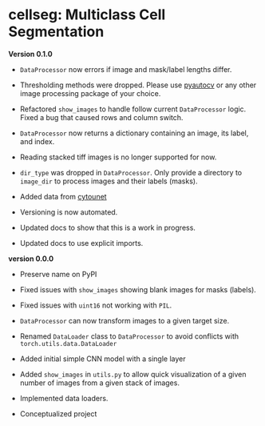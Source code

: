 # cellseg: Multiclass Cell Segmentation


**Version 0.1.0**

* `DataProcessor` now errors if image and mask/label lengths differ. 

* Thresholding methods were dropped. Please use [pyautocv](https://github.com/Nelson-Gon/pyautocv) or any other image 
processing package of your choice. 

* Refactored `show_images` to handle follow current `DataProcessor` logic. Fixed a bug that caused rows and column
switch. 

* `DataProcessor` now returns a dictionary containing an image, its label, and index.  

* Reading stacked tiff images is no longer supported for now.

* `dir_type` was dropped in `DataProcessor`. Only provide a directory to `image_dir` to process
   images and their labels (masks). 

* Added data from [cytounet](https://github.com/Nelson-Gon/cytounet)

* Versioning is now automated. 

* Updated docs to show that this is a work in progress.

* Updated docs to use explicit imports. 

**version 0.0.0**

* Preserve name on PyPI

* Fixed issues with `show_images` showing blank images for masks (labels). 

* Fixed issues with `uint16` not working with `PIL`.

* `DataProcessor` can now transform images to a given target size. 

* Renamed `DataLoader` class to `DataProcessor` to avoid conflicts with `torch.utils.data.DataLoader`

* Added initial simple CNN model with a single layer

* Added `show_images` in `utils.py` to allow quick visualization of a given number of images from a given stack of
images. 

* Implemented data loaders. 

* Conceptualized project 